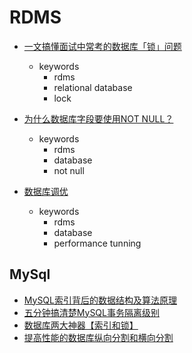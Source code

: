 RDMS
====

- [一文搞懂面试中常考的数据库「锁」问题](https://mp.weixin.qq.com/s/M4TLIxM9uBu7WS5TuW77GQ)
  - keywords
    - rdms
    - relational database
    - lock

- [为什么数据库字段要使用NOT NULL？](https://mp.weixin.qq.com/s/sDvEZjDmF5ZHJSBY4gYCfw)
  - keywords
    - rdms
    - database
    - not null     

- [数据库调优](https://mp.weixin.qq.com/s/-994pHXIIkwF5OVnGwbwRA)       
  - keywords
    - rdms
    - database
    - performance tunning

## MySql

- [MySQL索引背后的数据结构及算法原理](http://blog.codinglabs.org/articles/theory-of-mysql-index.html)
- [五分钟搞清楚MySQL事务隔离级别](https://www.jianshu.com/p/4e3edbedb9a8)
- [数据库两大神器【索引和锁】](https://zhuanlan.zhihu.com/p/40396971)
- [提高性能的数据库纵向分割和横向分割](https://blog.csdn.net/zhailihua/article/details/79376926)
